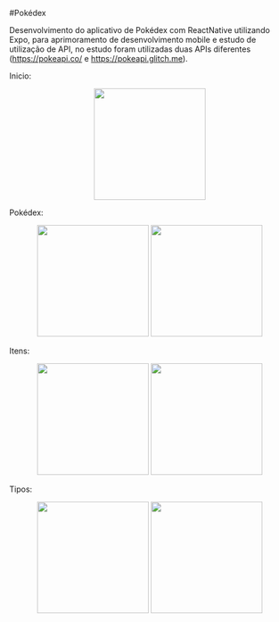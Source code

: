 #Pokédex

Desenvolvimento do aplicativo de Pokédex com ReactNative utilizando Expo, para aprimoramento de desenvolvimento mobile e estudo de utilização de API, no estudo foram utilizadas duas APIs diferentes (https://pokeapi.co/ e https://pokeapi.glitch.me). 

Inicio:
<div align='center'>
<img src="https://user-images.githubusercontent.com/83521009/212213115-18534fda-4bb4-4b7e-b23d-a2235829253d.jpeg" width="200px" />
</div>

Pokédex:
<div align='center'>
<img src="https://user-images.githubusercontent.com/83521009/212220509-de7bac68-ea36-4080-99c9-782e27c5bc08.jpeg" width="200px" />
<img src="https://user-images.githubusercontent.com/83521009/212218464-078b1071-80de-4fbc-94e7-bac6e7c0c140.jpeg" width="200px" />
</div>

Itens: 
<div align='center'>
<img src="https://user-images.githubusercontent.com/83521009/212219708-e19fdf3b-940a-4c60-b4c4-a245898d9660.jpeg" width="200px" />
<img src="https://user-images.githubusercontent.com/83521009/212219605-5bd621bb-02c5-4e92-93a2-87c98feb220a.jpeg" width="200px" />
</div>

Tipos:
<div align='center'>
<img src="https://user-images.githubusercontent.com/83521009/212220624-253ec7ec-a3f0-49d4-8a01-98f2054afbe6.jpeg" width="200px" />
<img src="https://user-images.githubusercontent.com/83521009/212219605-5bd621bb-02c5-4e92-93a2-87c98feb220a.jpeg" width="200px" />
</div>

